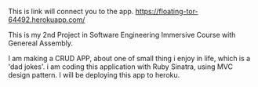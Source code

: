 This is link will connect you to the app.
https://floating-tor-64492.herokuapp.com/

This is my 2nd Project in Software Engineering Immersive Course with Genereal Assembly.

I am making a CRUD APP, about one of small thing i enjoy in life, which is a 'dad jokes'.
i am coding this application with Ruby Sinatra, using MVC design pattern.
I will be deploying this app to heroku.


